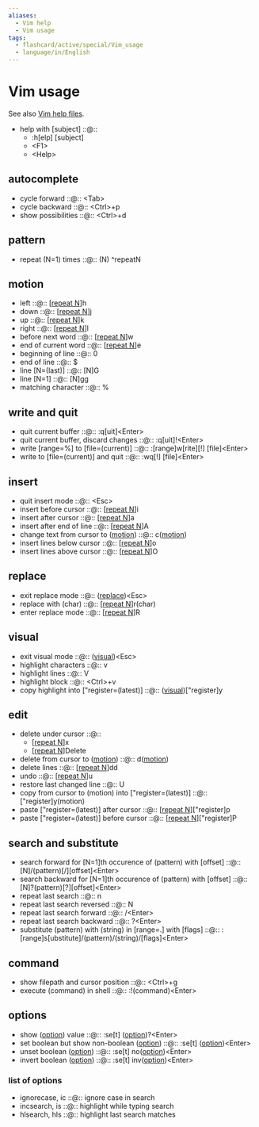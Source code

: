 ```yaml
---
aliases:
  - Vim help
  - Vim usage
tags:
  - flashcard/active/special/Vim_usage
  - language/in/English
---
```


# Vim usage

See also [Vim help files](https://vimhelp.org/).

- help with \[subject\] ::@:: <ul><li>:h[elp] [subject]</li><li>&lt;F1&gt;</li><li>&lt;Help&gt;</li></ul> <!--SR:!2026-01-04,738,313!2028-09-10,1601,353-->

## autocomplete

- cycle forward ::@:: \<Tab\> <!--SR:!2026-06-18,886,348!2025-12-30,788,328-->
- cycle backward ::@:: \<Ctrl\>+p <!--SR:!2026-01-16,805,328!2026-11-07,912,288-->
- show possibilities ::@:: \<Ctrl\>+d <!--SR:!2025-06-22,426,193!2025-12-02,306,228-->

## pattern

- repeat (N=1) times ::@:: (N) <a id="^repeatN"></a>^repeatN <!--SR:!2029-06-04,1739,333!2029-06-18,1841,368-->

## motion

- left ::@:: \[[repeat N](#^repeatN)\]h <!--SR:!2029-07-28,1874,368!2032-02-22,2511,328-->
- down ::@:: \[[repeat N](#^repeatN)\]j <!--SR:!2028-11-22,1658,353!2025-12-17,775,328-->
- up ::@:: \[[repeat N](#^repeatN)\]k <!--SR:!2028-01-23,1226,290!2028-05-19,1350,307-->
- right ::@:: \[[repeat N](#^repeatN)\]l <!--SR:!2027-07-12,1243,348!2026-08-08,904,328-->
- before next word ::@:: \[[repeat N](#^repeatN)\]w <!--SR:!2027-12-06,1031,273!2027-04-26,1016,288-->
- end of current word ::@:: \[[repeat N](#^repeatN)\]e <!--SR:!2025-10-12,508,313!2028-09-16,1605,353-->
- beginning of line ::@:: 0 <!--SR:!2028-05-15,1501,350!2028-09-11,1601,353-->
- end of line ::@:: $ <!--SR:!2028-05-19,1509,353!2028-09-06,1598,353-->
- line \[N=(last)\] ::@:: \[N\]G <!--SR:!2028-12-01,1555,310!2026-04-17,810,313-->
- line \[N=1\] ::@:: \[N\]gg <!--SR:!2027-02-14,1061,333!2025-10-01,504,313-->
- matching character ::@:: % <!--SR:!2028-07-13,1358,293!2025-06-07,631,313-->

## write and quit

- quit current buffer ::@:: :q\[uit\]\<Enter\> <!--SR:!2026-12-19,1018,333!2025-07-20,625,313-->
- quit current buffer, discard changes ::@:: :q\[uit\]!\<Enter\> <!--SR:!2028-03-29,1469,353!2025-09-14,709,313-->
- write \[range=%\] to \[file=(current)\] ::@:: :\[range\]w\[rite\]\[!\] \[file\]\<Enter\> <!--SR:!2028-07-26,1327,293!2029-05-13,1812,368-->
- write to \[file=(current)\] and quit ::@:: :wq[!] \[file\]\<Enter\> <!--SR:!2027-03-14,1081,333!2028-03-09,1367,348-->

## insert

- quit insert mode ::@:: \<Esc\> <!--SR:!2028-08-28,1591,353!2028-05-13,1504,353-->
- insert before cursor ::@:: \[[repeat N](#^repeatN)\]i <!--SR:!2025-10-10,727,313!2026-08-22,914,328-->
- insert after cursor ::@:: \[[repeat N](#^repeatN)\]a <!--SR:!2026-12-19,1073,333!2026-01-03,792,328-->
- insert after end of line ::@:: \[[repeat N](#^repeatN)\]A <!--SR:!2025-10-05,640,273!2027-06-24,1158,333-->
- change text from cursor to ([motion](#motion)) ::@:: c([motion](#motion)) <!--SR:!2025-07-20,680,313!2025-07-01,648,313-->
- insert lines below cursor ::@:: \[[repeat N](#^repeatN)\]o <!--SR:!2026-05-03,766,273!2027-08-23,1220,313-->
- insert lines above cursor ::@:: \[[repeat N](#^repeatN)\]O <!--SR:!2025-10-09,727,313!2025-08-22,692,313-->

## replace

- exit replace mode ::@:: ([replace](#replace))\<Esc\> <!--SR:!2028-04-02,1472,353!2029-10-09,1932,368-->
- replace with (char) ::@:: \[[repeat N](#^repeatN)\]r(char) <!--SR:!2027-11-02,1241,293!2026-05-03,822,313-->
- enter replace mode ::@:: \[[repeat N](#^repeatN)\]R <!--SR:!2025-08-26,696,313!2025-12-16,741,313-->

## visual

- exit visual mode ::@:: ([visual](#visual))\<Esc\> <!--SR:!2028-02-04,1339,348!2029-08-21,1893,368-->
- highlight characters ::@:: v <!--SR:!2026-07-03,967,348!2026-01-12,801,328-->
- highlight lines ::@:: V <!--SR:!2027-05-17,1126,293!2025-10-01,654,288-->
- highlight block ::@:: \<Ctrl\>+v <!--SR:!2025-06-19,343,253!2027-12-19,1304,348-->
- copy highlight into \["register=(latest)\] ::@:: ([visual](#visual))\["register\]y <!--SR:!2028-02-01,1235,293!2027-07-07,1059,288-->

## edit

- delete under cursor ::@:: <ul><li>\[[repeat N](#^repeatN)\]x</li><li>\[[repeat N](#^repeatN)\]Delete</li></ul> <!--SR:!2029-05-14,1812,367!2025-11-13,762,328-->
- delete from cursor to ([motion](#motion)) ::@:: d([motion](#motion)) <!--SR:!2027-08-21,1197,330!2027-08-28,1204,333-->
- delete lines ::@:: \[[repeat N](#^repeatN)\]dd <!--SR:!2028-09-23,1610,353!2026-01-07,796,328-->
- undo ::@:: \[[repeat N](#^repeatN)\]u <!--SR:!2028-12-13,1627,333!2025-10-18,512,313-->
- restore last changed line ::@:: U <!--SR:!2026-05-07,825,313!2026-02-28,848,328-->
- copy from cursor to (motion) into \["register=(latest)\] ::@:: \["register\]y(motion) <!--SR:!2026-06-07,783,273!2026-08-30,921,328-->
- paste \["register=(latest)\] after cursor ::@:: \[[repeat N](#^repeatN)\]\["register\]p <!--SR:!2025-12-24,782,327!2029-05-25,1822,368-->
- paste \["register=(latest)\] before cursor ::@:: \[[repeat N](#^repeatN)\]\["register\]P <!--SR:!2026-12-25,1077,333!2025-12-19,777,327-->

## search and substitute

- search forward for \[N=1\]th occurence of (pattern) with \[offset\] ::@:: \[N\]/(pattern)\[/\]\[offset\]\<Enter\> <!--SR:!2025-06-24,647,313!2026-04-26,761,273-->
- search backward for \[N=1\]th occurence of (pattern) with \[offset\] ::@:: \[N\]?(pattern)\[?\]\[offset\]\<Enter\> <!--SR:!2027-05-03,1066,270!2025-12-25,783,328-->
- repeat last search ::@:: n <!--SR:!2027-02-27,1125,333!2025-11-18,767,328-->
- repeat last search reversed ::@:: N <!--SR:!2025-06-01,631,313!2027-07-07,1088,288-->
- repeat last search forward ::@:: /\<Enter\> <!--SR:!2027-06-26,1080,293!2027-09-29,1159,293-->
- repeat last search backward ::@:: ?\<Enter\> <!--SR:!2029-10-17,1826,313!2025-09-11,602,268-->
- substitute (pattern) with (string) in \[range=.\] with \[flags\] ::@:: :\[range\]s\[ubstitute\]/(pattern)/(string)/\[flags\]\<Enter\> <!--SR:!2031-02-08,2118,293!2026-12-23,1021,333-->

## command

- show filepath and cursor position ::@:: \<Ctrl\>+g <!--SR:!2026-01-01,680,288!2025-10-13,238,148-->
- execute (command) in shell ::@:: :!(command)\<Enter\> <!--SR:!2028-07-16,1257,273!2026-01-09,741,313-->

## options

- show ([option](#list%20of%20options)) value ::@:: :se\[t\] ([option](#list%20of%20options))?\<Enter\> <!--SR:!2027-07-23,1071,293!2026-08-15,908,327-->
- set boolean but show non-boolean ([option](#list%20of%20options)) ::@:: :se\[t\] ([option](#list%20of%20options))\<Enter\> <!--SR:!2026-11-05,1038,333!2025-05-10,497,268-->
- unset boolean ([option](#list%20of%20options)) ::@:: :se\[t\] no([option](#list%20of%20options))\<Enter\> <!--SR:!2026-01-11,646,273!2028-12-07,1669,353-->
- invert boolean ([option](#list%20of%20options)) ::@:: :se\[t\] inv([option](#list%20of%20options))\<Enter\> <!--SR:!2025-11-20,474,313!2025-08-25,695,313-->

### list of options

- ignorecase, ic ::@:: ignore case in search <!--SR:!2025-11-09,758,328!2026-01-11,800,328-->
- incsearch, is ::@:: highlight while typing search <!--SR:!2025-06-23,647,313!2029-06-03,1487,273-->
- hlsearch, hls ::@:: highlight last search matches <!--SR:!2025-07-17,677,310!2025-12-26,784,328-->
